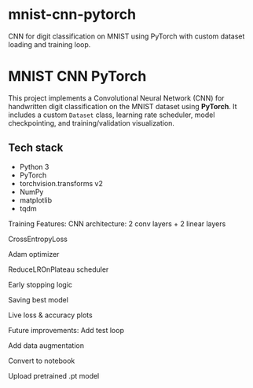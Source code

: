 # mnist-cnn-pytorch
CNN for digit classification on MNIST using PyTorch with custom dataset loading and training loop.

# MNIST CNN PyTorch 

This project implements a Convolutional Neural Network (CNN) for handwritten digit classification on the MNIST dataset using **PyTorch**. It includes a custom `Dataset` class, learning rate scheduler, model checkpointing, and training/validation visualization.

##  Tech stack
- Python 3
- PyTorch
- torchvision.transforms v2
- NumPy
- matplotlib
- tqdm

Training Features:
CNN architecture: 2 conv layers + 2 linear layers

CrossEntropyLoss

Adam optimizer

ReduceLROnPlateau scheduler

Early stopping logic

Saving best model

Live loss & accuracy plots


Future improvements:
Add test loop

Add data augmentation

Convert to notebook

Upload pretrained .pt model
